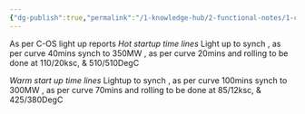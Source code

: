```yaml
---
{"dg-publish":true,"permalink":"/1-knowledge-hub/2-functional-notes/1-career-notes/3-tstps-kaniha-technical-notes/c-reports-lm-is-checklists/lightup/timings/","noteIcon":""}
---
```


As per C-OS light up reports
*Hot startup time lines*
Light up to synch
    , as per curve 40mins
synch to 350MW
    , as per curve 20mins
and rolling to be done at 110/20ksc, & 510/510DegC

*Warm start up time lines*
Lightup to synch
    , as per curve 100mins
synch to 300MW
    , as per curve 70mins
and rolling to be done at 85/12ksc, & 425/380DegC
